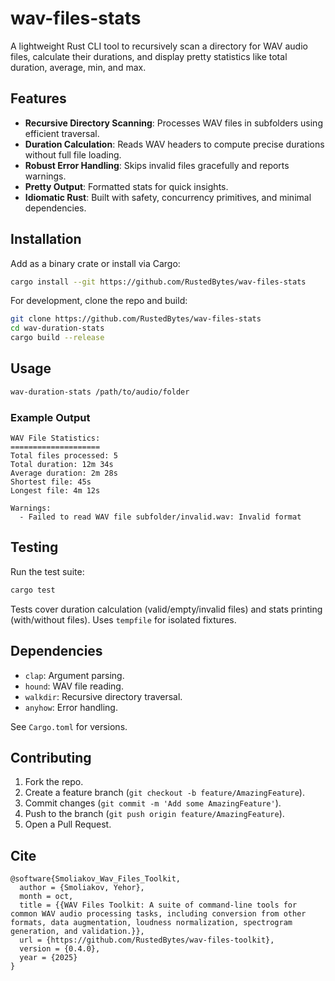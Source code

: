 # wav-files-stats

A lightweight Rust CLI tool to recursively scan a directory for WAV audio files, calculate their durations, and display pretty statistics like total duration, average, min, and max.

## Features

- **Recursive Directory Scanning**: Processes WAV files in subfolders using efficient traversal.
- **Duration Calculation**: Reads WAV headers to compute precise durations without full file loading.
- **Robust Error Handling**: Skips invalid files gracefully and reports warnings.
- **Pretty Output**: Formatted stats for quick insights.
- **Idiomatic Rust**: Built with safety, concurrency primitives, and minimal dependencies.

## Installation

Add as a binary crate or install via Cargo:

```bash
cargo install --git https://github.com/RustedBytes/wav-files-stats
```

For development, clone the repo and build:

```bash
git clone https://github.com/RustedBytes/wav-files-stats
cd wav-duration-stats
cargo build --release
```

## Usage

```bash
wav-duration-stats /path/to/audio/folder
```

### Example Output

```
WAV File Statistics:
====================
Total files processed: 5
Total duration: 12m 34s
Average duration: 2m 28s
Shortest file: 45s
Longest file: 4m 12s

Warnings:
  - Failed to read WAV file subfolder/invalid.wav: Invalid format
```

## Testing

Run the test suite:

```bash
cargo test
```

Tests cover duration calculation (valid/empty/invalid files) and stats printing (with/without files). Uses `tempfile` for isolated fixtures.

## Dependencies

- `clap`: Argument parsing.
- `hound`: WAV file reading.
- `walkdir`: Recursive directory traversal.
- `anyhow`: Error handling.

See `Cargo.toml` for versions.

## Contributing

1. Fork the repo.
2. Create a feature branch (`git checkout -b feature/AmazingFeature`).
3. Commit changes (`git commit -m 'Add some AmazingFeature'`).
4. Push to the branch (`git push origin feature/AmazingFeature`).
5. Open a Pull Request.


## Cite

```
@software{Smoliakov_Wav_Files_Toolkit,
  author = {Smoliakov, Yehor},
  month = oct,
  title = {{WAV Files Toolkit: A suite of command-line tools for common WAV audio processing tasks, including conversion from other formats, data augmentation, loudness normalization, spectrogram generation, and validation.}},
  url = {https://github.com/RustedBytes/wav-files-toolkit},
  version = {0.4.0},
  year = {2025}
}
```
